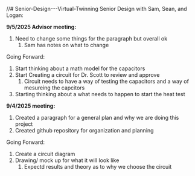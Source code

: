 //# Senior-Design---Virtual-Twinning
Senior Design with Sam, Sean, and Logan:

**9/5/2025 Advisor meeting:**
1. Need to change some things for the paragraph but overall ok
   1. Sam has notes on what to change

Going Forward:

1. Start thinking about a math model for the capacitors
2. Start Creating a circuit for Dr. Scott to review and approve
   1. Circuit needs to have a way of testing the capacitors and a way of mesureing the capcitors
3. Starting thinking about a what needs to happen to start the heat test



**9/4/2025 meeting:**
1. Created a paragraph for a general plan and why we are doing this project
2. Created github repository for organization and planning
   
Going Forward:
1. Create a circuit diagram
2. Drawing/ mock up for what it will look like
   1. Expectd results and theory as to why we choose the circuit

